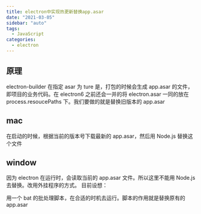 ```yaml
---
title: electron中实现热更新替换app.asar
date: "2021-03-05"
sidebar: "auto"
tags:
  - JavaScript
categories:
  - electron
---
```


## 原理

electron-builder 在指定 asar 为 ture 是，打包的时候会生成 app.asar 的文件，即项目的业务代码。在 electron6 之前还会一并的将 electron.asar 一同的放在 process.resoucePaths 下。我们要做的就是替换旧版本的 app.asar

## mac

在启动的时候，根据当前的版本号下载最新的 app.asar，然后用 Node.js 替换这个文件

## window

因为 electron 在运行时，会读取当前的 app.asar 文件。所以这里不能用 Node.js 去替换。改用外挂程序的方式。
目前设想：

用一个 bat 的批处理脚本，在合适的时机去运行。脚本的作用就是替换原有的 app.asar
